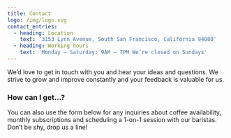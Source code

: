 ```yaml
---
title: Contact
logo: /img/logo.svg
contact_entries:
  - heading: Location
    text: '3153 Lynn Avenue, South San Francisco, California 94080'
  - heading: Working hours
    text: 'Monday – Saturday: 9AM – 7PM We’re closed on Sundays'
---
```


We’d love to get in touch with you and hear your ideas and
questions. We strive to grow and improve constantly and your feedback
is valuable for us.

### How can I get…?

You can also use the form below for any inquiries about coffee
availability, monthly subscriptions and scheduling a 1-on-1 session
with our baristas. Don’t be shy, drop us a line!
